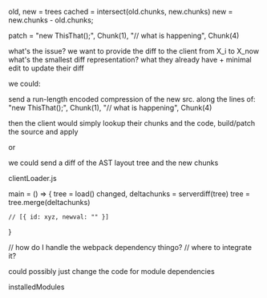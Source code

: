 old, new = trees
cached = intersect(old.chunks, new.chunks)
new = new.chunks - old.chunks;

patch = 
"new ThisThat();", Chunk(1), "// what is happening", Chunk(4)




what's the issue?
we want to provide the diff to the client from X_i to X_now
what's the smallest diff representation?
what they already have + minimal edit to update their diff



we could:

send a run-length encoded compression of the new src. along the lines of:
"new ThisThat();", Chunk(1), "// what is happening", Chunk(4)

then the client would simply lookup their chunks and the code, build/patch the source and apply



or

we could send a diff of the AST layout tree and the new chunks













clientLoader.js

main = () => {
    tree = load()
    changed, deltachunks = serverdiff(tree)
    tree = tree.merge(deltachunks)

    // [{ id: xyz, newval: "" }]


}


// how do I handle the webpack dependency thingo?
// where to integrate it?

could possibly just change the code for module dependencies

installedModules